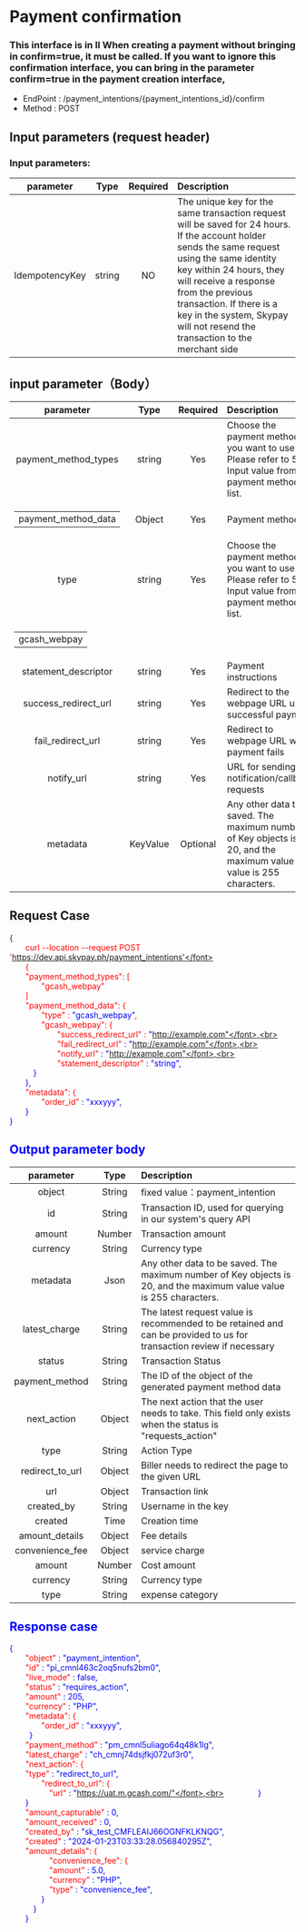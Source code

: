 # Payment confirmation

 
### This interface is in II When creating a payment without bringing in confirm=true, it must be called. If you want to ignore this confirmation interface, you can bring in the parameter confirm=true in the payment creation interface,


 - EndPoint	: /payment_intentions/{payment_intentions_id}/confirm
 - Method	: POST

## Input parameters (request header)


### Input parameters:
|       parameter                | Type         |   Required       |  Description|
|:-------------------------:|:-----------:|     :------:     |   :-----       | 
|IdempotencyKey |string|NO|The unique key for the same transaction request will be saved for 24 hours. If the account holder sends the same request using the same identity key within 24 hours, they will receive a response from the previous transaction. If there is a key in the system, Skypay will not resend the transaction to the merchant side|

## input parameter（Body）
|       parameter                | Type         |   Required       |  Description|
|:-------------------------:|:-----------:|     :------:     |   :-----       | 
|payment_method_types   | string |Yes | Choose the payment method you want to use. Please refer to 5 Input value from the payment method list.|
| <table><tr><td>payment_method_data</td></tr></table>|Object |Yes|Payment method.|
|type   | string |Yes | Choose the payment method you want to use. Please refer to 5 Input value from the payment method list.|
| <table><tr><td>gcash_webpay</td></tr></table>  |  | | |
|statement_descriptor   | string |Yes |Payment instructions|
|success_redirect_url   | string |Yes |Redirect to the webpage URL upon successful payment|
|fail_redirect_url   | string |Yes |Redirect to webpage URL when payment fails|
|notify_url   | string |Yes |URL for sending notification/callback requests|
|metadata   | KeyValue |Optional |Any other data to be saved. The maximum number of Key objects is 20, and the maximum value value is 255 characters.|

## Request Case

{<br>
    <font color=red>&ensp;&ensp;&ensp;&ensp;curl --location --request POST 'https://dev.api.skypay.ph/payment_intentions'</font> <br>
    &ensp;&ensp;&ensp;&ensp;{<br>
    <font color=red>&ensp;&ensp;&ensp;&ensp;"payment_method_types": [ </font> <br>
    <font color=red>&ensp;&ensp;&ensp;&ensp;&ensp;&ensp;&ensp;&ensp;"gcash_webpay"</font><br>
    &ensp;&ensp;&ensp;&ensp;]<br>
    <font color=red>&ensp;&ensp;&ensp;&ensp;"payment_method_data": {</font><br>
    <font color=red>&ensp;&ensp;&ensp;&ensp;&ensp;&ensp;&ensp;&ensp;"type"</font> : <font color=blue>"gcash_webpay"</font>,<br>
    <font color=red>&ensp;&ensp;&ensp;&ensp;&ensp;&ensp;&ensp;&ensp;"gcash_webpay": {</font><br>
    <font color=red>&ensp;&ensp;&ensp;&ensp;&ensp;&ensp;&ensp;&ensp;&ensp;&ensp;&ensp;&ensp;"success_redirect_url"</font> : <font color=blue>"http://example.com"</font>,<br>
    <font color=red>&ensp;&ensp;&ensp;&ensp;&ensp;&ensp;&ensp;&ensp;&ensp;&ensp;&ensp;&ensp;"fail_redirect_url"</font> : <font color=blue>"http://example.com"</font>,<br>
    <font color=red>&ensp;&ensp;&ensp;&ensp;&ensp;&ensp;&ensp;&ensp;&ensp;&ensp;&ensp;&ensp;"notify_url"</font> : <font color=blue>"http://example.com"</font>,<br>
    <font color=red>&ensp;&ensp;&ensp;&ensp;&ensp;&ensp;&ensp;&ensp;&ensp;&ensp;&ensp;&ensp;"statement_descriptor"</font> : <font color=blue>"string"</font>,<br>
    &ensp;&ensp;&ensp;&ensp;&ensp;&ensp;}<br>
    &ensp;&ensp;&ensp;&ensp;},<br>
    <font color=red>&ensp;&ensp;&ensp;&ensp;"metadata": {</font><br>
    <font color=red>&ensp;&ensp;&ensp;&ensp;&ensp;&ensp;&ensp;&ensp;"order_id"</font> : <font color=blue>"xxxyyy"</font>,<br>
    &ensp;&ensp;&ensp;&ensp;}<br>
}

## Output parameter body


|       parameter                | Type         |   Description|
|:-------------------------:|:-----------:|     :------     |
|object     |   String  |fixed value：payment_intention|
|id     |   String  |Transaction ID, used for querying in our system's query API|
|amount     |   Number  |Transaction amount|
|currency   |   String  | Currency type|
|metadata   |   Json    |Any other data to be saved. The maximum number of Key objects is 20, and the maximum value value is 255 characters.|
|latest_charge     |   String  |The latest request value is recommended to be retained and can be provided to us for transaction review if necessary|
|status     |   String  |Transaction Status|
|payment_method     |   String  |The ID of the object of the generated payment method data|
|next_action     |   Object   |The next action that the user needs to take. This field only exists when the status is "requests_action"|
|type     |   String  |Action Type|
|redirect_to_url     |   Object  |Biller needs to redirect the page to the given URL|
|url     |   Object  |Transaction link|
|created_by     |   String  |Username in the key|
|created     |   Time  |Creation time|
|amount_details     |   Object  |Fee details|
|convenience_fee     |   Object  |service charge|
|amount     |   Number  |Cost amount|
|currency     |   String  |Currency type|
|type     |   String  |expense category|


## Response case


{<br>
    <font color=red>&ensp;&ensp;&ensp;&ensp;"object"</font> : <font color=blue>"payment_intention"</font>,<br>
    <font color=red>&ensp;&ensp;&ensp;&ensp;"id"</font> : <font color=blue>"pi_cmnl463c2oq5nufs2bm0"</font>,<br>
    <font color=red>&ensp;&ensp;&ensp;&ensp;"live_mode"</font> : <font color=blue>false</font>,<br>
    <font color=red>&ensp;&ensp;&ensp;&ensp;"status"</font> : <font color=blue>"requires_action"</font>,<br>
    <font color=red>&ensp;&ensp;&ensp;&ensp;"amount"</font> : <font color=blue>205</font>,<br>
    <font color=red>&ensp;&ensp;&ensp;&ensp;"currency"</font> : <font color=blue>"PHP"</font>,<br>
    <font color=red>&ensp;&ensp;&ensp;&ensp;"metadata": {</font><br>
    <font color=red>&ensp;&ensp;&ensp;&ensp;&ensp;&ensp;&ensp;&ensp;"order_id"</font> : <font color=blue>"xxxyyy"</font>,<br>
    &ensp;&ensp;&ensp;&ensp;&ensp;}<br>
    <font color=red>&ensp;&ensp;&ensp;&ensp;"payment_method"</font> : <font color=blue>"pm_cmnl5uliago64q48k1lg"</font>,<br>
    <font color=red>&ensp;&ensp;&ensp;&ensp;"latest_charge"</font> : <font color=blue>"ch_cmnj74dsjfkj072uf3r0"</font>,<br>
    <font color=red>&ensp;&ensp;&ensp;&ensp;"next_action": {</font><br>
    <font color=red>&ensp;&ensp;&ensp;&ensp;"type"</font> : <font color=blue>"redirect_to_url"</font>,<br>
    <font color=red>&ensp;&ensp;&ensp;&ensp;&ensp;&ensp;&ensp;&ensp;"redirect_to_url": {</font><br>
    <font color=red>&ensp;&ensp;&ensp;&ensp;&ensp;&ensp;&ensp;&ensp;&ensp;&ensp;"url"</font> : <font color=blue>"https://uat.m.gcash.com/"</font>,<br>
    &ensp;&ensp;&ensp;&ensp;&ensp;&ensp;&ensp;&ensp;}<br>
    &ensp;&ensp;&ensp;&ensp;}<br>
    <font color=red>&ensp;&ensp;&ensp;&ensp;"amount_capturable"</font> : <font color=blue>0</font>,<br>
    <font color=red>&ensp;&ensp;&ensp;&ensp;"amount_received"</font> : <font color=blue>0</font>,<br>
    <font color=red>&ensp;&ensp;&ensp;&ensp;"created_by"</font> : <font color=blue>"sk_test_CMFLEAIJ66OGNFKLKNQG"</font>,<br>
    <font color=red>&ensp;&ensp;&ensp;&ensp;"created"</font> : <font color=blue>"2024-01-23T03:33:28.056840295Z"</font>,<br>
    <font color=red>&ensp;&ensp;&ensp;&ensp;"amount_details": {</font><br>
    <font color=red>&ensp;&ensp;&ensp;&ensp;&ensp;&ensp;&ensp;&ensp;&ensp;&ensp;"convenience_fee": {</font><br>
    <font color=red>&ensp;&ensp;&ensp;&ensp;&ensp;&ensp;&ensp;&ensp;&ensp;&ensp;"amount"</font> : <font color=blue> 5.0</font>,<br>
    <font color=red>&ensp;&ensp;&ensp;&ensp;&ensp;&ensp;&ensp;&ensp;&ensp;&ensp;"currency"</font> : <font color=blue>"PHP"</font>,<br>
    <font color=red>&ensp;&ensp;&ensp;&ensp;&ensp;&ensp;&ensp;&ensp;&ensp;&ensp;"type"</font> : <font color=blue>"convenience_fee"</font>,<br>
    &ensp;&ensp;&ensp;&ensp;&ensp;&ensp;&ensp;&ensp;}<br>
    &ensp;&ensp;&ensp;&ensp;&ensp;&ensp;}<br>
    &ensp;&ensp;&ensp;&ensp;}<br>
